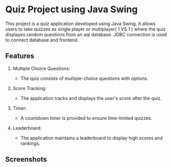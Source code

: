 # Quiz Project using Java Swing

This project is a quiz application developed using Java Swing. It allows users to take quizzes as single player or multiplayer( 1 VS 1 ) where the quiz displayes random questions from an aql database. JDBC connection is used to connect database and frontend.

## Features

1. Multiple Choice Questions:
   - The quiz consists of multiple-choice questions with options.

2. Score Tracking:
   - The application tracks and displays the user's score after the quiz.

3. Timer:
   - A countdown timer is provided to ensure time-limited quizzes.

4. Leaderboard:
   - The application maintains a leaderboard to display high scores and rankings.

## Screenshots 
